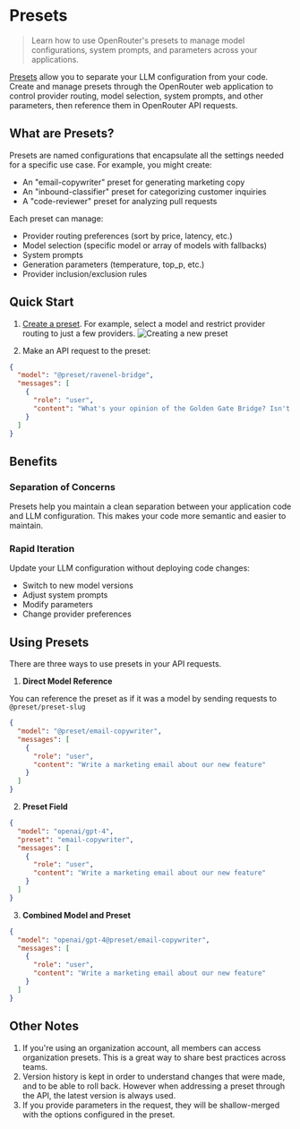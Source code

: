 # Presets

> Learn how to use OpenRouter's presets to manage model configurations, system prompts, and parameters across your applications.

[Presets](/settings/presets) allow you to separate your LLM configuration from your code. Create and manage presets through the OpenRouter web application to control provider routing, model selection, system prompts, and other parameters, then reference them in OpenRouter API requests.

## What are Presets?

Presets are named configurations that encapsulate all the settings needed for a specific use case. For example, you might create:

* An "email-copywriter" preset for generating marketing copy
* An "inbound-classifier" preset for categorizing customer inquiries
* A "code-reviewer" preset for analyzing pull requests

Each preset can manage:

* Provider routing preferences (sort by price, latency, etc.)
* Model selection (specific model or array of models with fallbacks)
* System prompts
* Generation parameters (temperature, top\_p, etc.)
* Provider inclusion/exclusion rules

## Quick Start

1. [Create a preset](/settings/presets). For example, select a model and restrict provider routing to just a few providers.
   ![Creating a new preset](file:de55ac5f-d9c4-435d-94de-ff8d851ca540 "A new preset")

2. Make an API request to the preset:

```json
{
  "model": "@preset/ravenel-bridge",
  "messages": [
    {
      "role": "user",
      "content": "What's your opinion of the Golden Gate Bridge? Isn't it beautiful?"
    }
  ]
}
```

## Benefits

### Separation of Concerns

Presets help you maintain a clean separation between your application code and LLM configuration. This makes your code more semantic and easier to maintain.

### Rapid Iteration

Update your LLM configuration without deploying code changes:

* Switch to new model versions
* Adjust system prompts
* Modify parameters
* Change provider preferences

## Using Presets

There are three ways to use presets in your API requests.

1. **Direct Model Reference**

You can reference the preset as if it was a model by sending requests to `@preset/preset-slug`

```json
{
  "model": "@preset/email-copywriter",
  "messages": [
    {
      "role": "user",
      "content": "Write a marketing email about our new feature"
    }
  ]
}
```

2. **Preset Field**

```json
{
  "model": "openai/gpt-4",
  "preset": "email-copywriter",
  "messages": [
    {
      "role": "user",
      "content": "Write a marketing email about our new feature"
    }
  ]
}
```

3. **Combined Model and Preset**

```json
{
  "model": "openai/gpt-4@preset/email-copywriter",
  "messages": [
    {
      "role": "user",
      "content": "Write a marketing email about our new feature"
    }
  ]
}
```

## Other Notes

1. If you're using an organization account, all members can access organization presets. This is a great way to share best practices across teams.
2. Version history is kept in order to understand changes that were made, and to be able to roll back. However when addressing a preset through the API, the latest version is always used.
3. If you provide parameters in the request, they will be shallow-merged with the options configured in the preset.